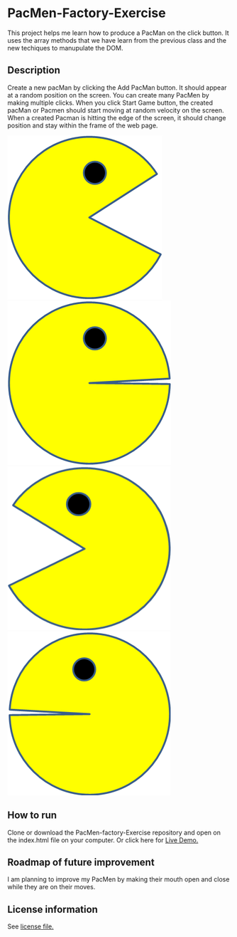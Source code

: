 # PacMen-Factory-Exercise
This project helps me learn how to produce a PacMan on the click button. It uses the array methods that we have learn from the previous class and the new techiques to manupulate the DOM.
## Description
Create a new pacMan by clicking the Add PacMan button. It should appear at a random position on the screen. You can create many PacMen by making multiple clicks. When you click Start Game button, the created pacMan or Pacmen should start moving at random velocity on the screen. When a created Pacman is hitting the edge of the screen, it should change position and stay within the frame of the web page. 


![](images/PacMan1.png) ![](images/PacMan2.png)
![](images/PacMan3.png) ![](images/PacMan4.png)
## How to run
Clone or download the PacMen-factory-Exercise repository and open on the index.html file on your computer. Or click here for <a href="https://james623915.github.io/PacMen-Factory-Exercise">Live Demo.</a>
## Roadmap of future improvement
I am planning to improve my PacMen by making their mouth open and close while they are on their moves.
## License information
See <a href="https://github.com/James623915/PacMen-Factory-Exercise/blob/main/LICENSE">license file.</a> 

